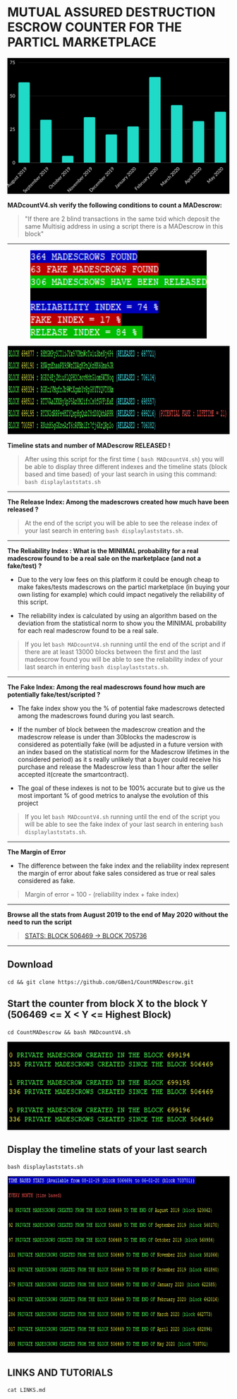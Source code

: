 # MUTUAL ASSURED DESTRUCTION ESCROW COUNTER FOR THE PARTICL MARKETPLACE

![Screenshot](/IMG/MAD3.png)


**MADcountV4.sh verify the following conditions to count a MADescrow:**

>"If there are 2 blind transactions in the same txid which deposit the same Multisig address in using a script there is a MADescrow in this block"

***

<p align="center">
  <img width="400" height="200" src="IMG/index5.png">
</p>
<p align="center">
  <img width="800" height="200" src="IMG/screen.png">
</p>

**Timeline stats and number of MADescrow RELEASED !**

>After using this script for the first time ( `bash MADcountV4.sh`) you will be able to display three different indexes and the timeline stats (block based and time based) of your last search in using this command: `bash displaylaststats.sh`

***

**The Release Index: Among the madescrows created how much have been released ?**

>At the end of the script you will be able to see the release index of your last search in entering `bash displaylaststats.sh`. 

***

**The Reliability Index : What is the MINIMAL probability for a real madescrow found to be a real sale on the marketplace (and not a fake/test) ?**

 - Due to the very low fees on this platform it could be enough cheap to make fakes/tests madescrows on the particl marketplace (in buying your own listing for example) which could impact negatively the reliability of this script. 
 
 - The reliability index is calculated by using an algorithm based on the deviation from the statistical norm to show you the MINIMAL probability for each real madescrow found to be a real sale.

>If you let `bash MADcountV4.sh` running until the end of the script and if there are at least 13000 blocks between the first and the last madescrow found you will be able to see the reliability index of your last search in entering `bash displaylaststats.sh`. 

***

**The Fake Index: Among the real madescrows found how much are potentially fake/test/scripted ?**

- The fake index show you the % of potential fake madescrows detected among the madescrows found during you last search.

- If the number of block between the madescrow creation and the madescrow release is under than 30blocks the madescrow is considered as potentially fake (will be adjusted in a future version with an index based on the statistical norm for the Madescrow lifetimes in the considered period) as it s really unlikely that a buyer could receive his purchase and release the Madescrow less than 1 hour after the seller accepted it(create the smartcontract).

- The goal of these indexes is not to be 100% accurate but to give us the most important % of good metrics to analyse the evolution of this project

>If you let `bash MADcountV4.sh` running until the end of the script you will be able to see the fake index of your last search in entering `bash displaylaststats.sh`. 

***

**The Margin of Error**

- The difference between the fake index and the reliability index represent the margin of error about fake sales considered as true or real sales considered as fake.

> Margin of error = 100 - (reliability index + fake index)

***

**Browse all the stats from August 2019 to the end of May 2020 without the need to run the script**

> [STATS: BLOCK 506469 -> BLOCK 705736](https://github.com/GBen1/CountMADescrow/tree/master/BENSTATS)

***

## Download

`cd && git clone https://github.com/GBen1/CountMADescrow.git`

## Start the counter from block X to the block Y  (506469 <= X < Y <= Highest Block)

`cd CountMADescrow && bash MADcountV4.sh`

<p align="left">
  <img width="600" height="200" src="IMG/madcount.png">
</p>


## Display the timeline stats of your last search 

`bash displaylaststats.sh`

<p align="left">
  <img width="600" height="400" src="IMG/Timeline.png">
</p>
 
 ## LINKS AND TUTORIALS

`cat LINKS.md`

